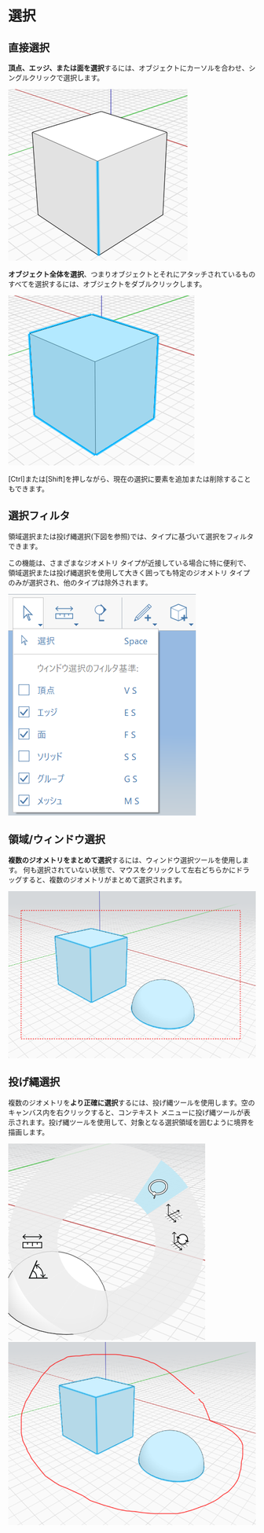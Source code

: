 # 選択

## 直接選択

**頂点、エッジ、または面を選択**するには、オブジェクトにカーソルを合わせ、シングルクリックで選択します。

![](../.gitbook/assets/direct_selection1.png)

**オブジェクト全体を選択**、つまりオブジェクトとそれにアタッチされているものすべてを選択するには、オブジェクトをダブルクリックします。

![](../.gitbook/assets/direct_selection2.png)

[Ctrl]または[Shift]を押しながら、現在の選択に要素を追加または削除することもできます。

## 選択フィルタ

領域選択または投げ縄選択\(下図を参照\)では、タイプに基づいて選択をフィルタできます。

この機能は、さまざまなジオメトリ タイプが近接している場合に特に便利で、領域選択または投げ縄選択を使用して大きく囲っても特定のジオメトリ タイプのみが選択され、他のタイプは除外されます。

![](../.gitbook/assets/selection-filter.png)

## 領域/ウィンドウ選択

**複数のジオメトリをまとめて選択**するには、ウィンドウ選択ツールを使用します。 何も選択されていない状態で、マウスをクリックして左右どちらかにドラッグすると、複数のジオメトリがまとめて選択されます。

![](../.gitbook/assets/direct_selection3.png)

## 投げ縄選択

複数のジオメトリを**より正確に選択**するには、投げ縄ツールを使用します。空のキャンバス内を右クリックすると、コンテキスト メニューに投げ縄ツールが表示されます。投げ縄ツールを使用して、対象となる選択領域を囲むように境界を描画します。

![](../.gitbook/assets/lasso1.png)  
![](../.gitbook/assets/lasso2.png)


